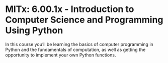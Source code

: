 # MITx: 6.00.1x - Introduction to Computer Science and Programming Using Python

In this course you’ll be learning the basics of computer
programming in Python and the fundamentals of computation, as well as getting the
opportunity to implement your own Python functions.
